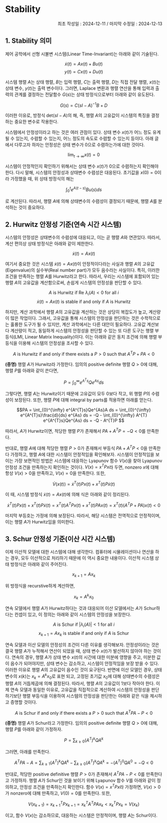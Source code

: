 # Stability
<p align="right">
최초 작성일 : 2024-12-11 / 마지막 수정일 : 2024-12-13
</p>

## 1. Stability 의미

제어 공학에서 선형 시불변 시스템(Linear Time-Invariant)는 아래와 같이 기술된다.

$$\dot{x}(t) = Ax(t) + Bu(t)$$
$$y(t) = Cx(t) + Du(t)$$

시스템 행렬 $A$는 상태 행렬, $B$는 입력 행렬, $C$는 출력 행렬, $D$는 직접 전달 행렬, $x(t)$는 상태 변수, $y(t)$는 출력 변수이다. 그러면, Laplace 변환과 행렬 연산을 통해 입력과 출력의 관계를 결정하는 전달함수 $G(s)$는 상태 방정식으로부터 아래와 같이 유도된다.

$$G(s) = C(sI - A)^{-1}B + D$$

이러한 이유로, 방정식 $\text{det}(sI - A)$의 해, 즉, 행렬 $A$의 고유값이 시스템의 특징을 결정하는 중요한 변수로 작용한다.

시스템에서 안정성이라고 하는 것은 여러 관점이 있다. 상태 변수 $x(t)$가 어느 정도 유계 될 수 있는지, 수렴할 수 있는지, 어느 정도의 속도로 수렴할 수 있는지 등이다. 아래 글에서 다루고자 하자는 안정성은 상태 변수가 $0$으로 수렴하는가에 대한 것이다.

$$\lim_{t \to \infty} x(t) = 0$$

시스템이 안정적인지 확인하기 위해서는 상태 변수 $x(t)$가 $0$으로 수렴하는지 확인해야한다. 다시 말해, 시스템의 안정성과 상태변수 수렴성은 대응된다. 초기값을 $x(0)=0$이라 가정했을 때, 위 상태 방정식의 해는 

$$\int_{0}^{t} e^{A(t-s)}Bu(s)ds$$

로 계산된다. 따라서, 행렬 $A$에 의해 상태변수의 수렴성이 결정되기 때문에, 행렬 $A$를 분석하는 것이 중요하다.

## 2. Hurwitz 안정성 기준(연속 시간 시스템)

시스템의 안정성은 상태변수의 수렴성에 대응되고, 이는 곧 행렬 $A$와 연관있다. 따라서, 계산 편의상 상태 방정식은 아래와 같이 제한한다.

$$\dot{x}(t) = Ax(t)$$

여기서 중요한 것은 시스템 $\dot{x}(t) = Ax(t)$이 안정적이다라는 사실과 행렬 $A$의 고유값(Eigenvalue)의 실수부(Real number part)가 모두 음수라는 사실이다. 특히, 이러한 조건을 만족하는 행렬 $A$를 Hurwitz라고 한다. 따라서, 우리는 시스템에 포함되어 있는 행렬 $A$의 고유값을 계산함으로써, 손쉽게 시스템의 안정성을 판단할 수 있다.

$$ A\text{ is Hurwitz if Re }\lambda_{i}(A) < 0\text{ for all }i $$
$$ \dot{x}(t) = Ax(t)\text{ is stable if and only if }A\text{ is Hurwitz} $$

하지만, 계산 과학에서 행렬 $A$의 고유값을 계산하는 것은 상당히 복잡도가 높고, 계산량이 많은 작업이다. 그래서, 고유값을 통해 시스템의 안정성을 판단하는 것은 수학적으로는 훌륭한 도구가 될 수 있지만, 계산 과학에서는 다른 대안이 필요하다. 고유값 계산보다 계산량이 적고, 동일하게 시스템의 안정성을 판단할 수 있는 또 다른 도구는 행렬 부등식(LMI, Linear Matrix Inequality)이다. 이는 아래와 같은 동치 조건에 의해 행렬 부등식을 이용해 시스템의 안정성을 조사할 수 있다.

$$ A\text{ is Hurwitz if and only if there exists a }P > 0\text{ such that }A^{T}P + PA < 0 $$

**(증명)** 행렬 $A$가 Hurwitz라 가정한다. 임의의 positive definite 행렬 $Q > 0$에 대해, 행렬 $P$를 아래와 같이 쓴다면,

$$ P = \int_{0}^{\infty} e^{A^{T}s}Qe^{As} ds $$

그렇다면, 행렬 $A$는 Hurwitz이기 때문에 고유값이 모두 $0$보다 작고, 위 행렬 $P$의 수렴성이 보장된다. 또한, 행렬 $P$에 대해 integral by parts를 적용하면 아래를 얻는다.

$$PA = \int_{0}^{\infty} e^{A^{T}s}Qe^{As}A ds = \int_{0}^{\infty} e^{A^{T}s}\frac{d}{ds} e^{As} ds = -Q - \int_{0}^{\infty} A^{T} e^{A^{T}s}Qe^{As} ds = -Q - A^{T}P $$

따라서, $A$가 Hurwitz이면, 적당한 행렬 $P$가 존재해서 $PA + A^{T} P = -Q < 0$를 만족한다.

반대로, 행렬 $A$에 대해 적당한 행렬 $P >0$가 존재해서 부등식 $PA + A^{T} P < 0$을 만족한다 가정하고, 행렬 $A$에 대한 시스템이 안정적임을 확인해보자. 시스템이 안정적임을 보이는 가장 보편적인 방법은 시스템에 대응하는 Lyapunov 함수 $V(x)$을 찾아 Lyapunov 안정성 조건을 만족하는지 확인하는 것이다. $V(x) = x^{T}Px$라 두면, nonzero $x$에 대해 항상 $V(x) > 0$을 만족하고, $V(x) = 0$을 만족한다. 또한,

$$ \dot{V}(x(t)) =  \dot{x}^{T}(t)Px(t) + x^{T}(t)P\dot{x}(t) $$

이 때, 시스템 방정식 $\dot{x}(t) = Ax(t)$에 의해 식은 아래와 같이 정리된다.

$$ \dot{x}^{T}(t)Px(t) + x^{T}(t)P\dot{x}(t) = x^{T}(t) A^{T}Px(t) + x^{T}(t)PAx(t)=x^{T}(t)(A^{T}P + PA) x(t) < 0 $$

마지막 부등호는 가정에 의해 보장된다. 따라서, 해당 시스템은 전역적으로 안정적이며, 이는 행렬 $A$가 Hurwitz임을 의미한다.

## 3. Schur 안정성 기준(이산 시간 시스템)

이제 이산적 모델에 대한 시스템에 대해 생각한다. 컴퓨터에 시뮬레이션이나 연산을 하는 경우, 모두 이산적으로 처리하기 때문에 이 역시 중요한 내용이다. 이산적 시스템 상태 방정식은 아래와 같이 주어진다.

$$ x_{k+1} = A x_{k}$$ 

위 방정식을 recurstive하게 계산하면,

$$ x_{k} = A^{k} x_{0} $$

연속 모델에서 행렬 $A$가 Hurwitz하다는 것과 대응되어 이산 모델에서는 $A$가 Schur하다는 컨셉이 있고, 이 정의는 아래와 같이 시스템의 안정성을 보장한다.

$$ A\text{ is Schur if }|\lambda_{i}(A)| < 1\text{ for all }i $$
$$ x_{k+1} = A x_{k}\text{ is stable if and only if }A\text{ is Schur} $$

연속 모델과 이산 모델의 안정성의 조건이 다른 이유를 생각해보자. 안정성이라는 것은 결국 행렬 $A$가 누적해서 연산이 되었을 때, 상태 변수 $x(t)$가 발산하지 않아야 하는 것이다. 연속의 경우, 행렬 $A$가 상태 변수 $x(t)$의 시간에 대한 미분에 영향을 주고, 미분한 값이 음수가 되어야지만, 상태 변수는 감소하고, 시스템이 안정적임을 보장 받을 수 있다. 이러한 이유로 행렬 $A$의 고유값이 음수인 것이 요구된다. 반면에 이산 모델인 경우, 상태변수의 $x(k)$는 $x_{k} = A^{k} x_{0}$로 표현 되고, 고정된 초기값 $x_{0}$에 대해 상태변수의 수렴성은 행렬 $A$의 거듭제곱에 의해 결정된다. 따라서, 행렬 $A$의 고유값이 1보다 작아야 한다. 이제 연속 모델과 동일한 이유로, 고유값을 직접적으로 계산하여 시스템의 안정성을 판단하기보단 행렬 부등식을 이용하여 시스템의 안정성을 판단한는 아래와 같은 식을 제시하고 증명할 것이다.

$$ A\text{ is Schur if and only if there exists a }P > 0\text{ such that }A^{T}PA - P < 0 $$

**(증명)** 행렬 $A$가 Schur라고 가정한다. 임의의 positive definite 행렬 $Q > 0$에 대해, 행렬 $P$를 아래와 같이 가정하자.

$$ P = \sum_{k \geq 0} (A^{T})^{k} Q A^{k}$$

그러면, 아래를 만족한다.

$$
A^{T}PA - A = \sum_{k \geq 1} (A^{T})^{k} Q A^{k} - \sum_{k \geq 0} (A^{T})^{k} Q A^{k} = - (A^{T})^{0} Q A^{0} = -Q < 0
$$

반대로, 적당한 positive definitive 행렬 $P > 0$가 존재해서 $A^{T}PA - P < 0$를 만족한다고 가정하자. 행렬 $A$가 Schur인 것을 보이기 위해 Lyapunov 함수 $V$를 아래와 같이 정의하고, 안정성 조건을 만족하는지 확인한다. 함수 $V(x) = x^{T} P x$라 가정하면, $V(x) > 0$가 nonzero에 대해 만족하고, $V(0) = 0$를 만족한다. 또한,

$$
V(x_{k+1}) = x_{k+1}^{T} P x_{k+1} = x_{k}^{T} A^{T} P A x_{k} < x_{k}^{T} P x_{k} = V(x_{k})
$$

이고, 함수 $V(x)$는 감소하므로, 대응하는 시스템은 안정적이며, 행렬 $A$는 Schur이다.

